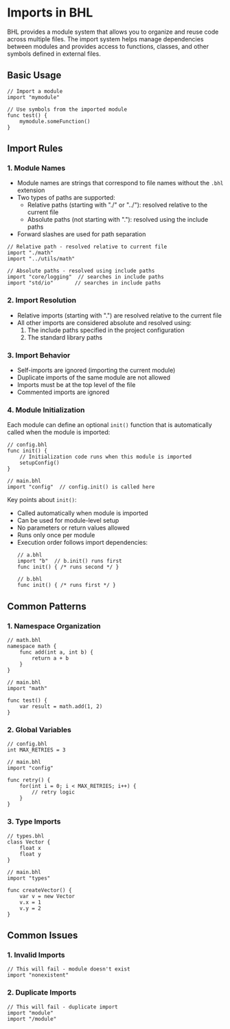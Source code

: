 # Imports in BHL

BHL provides a module system that allows you to organize and reuse code across multiple files. The import system helps manage dependencies between modules and provides access to functions, classes, and other symbols defined in external files.

## Basic Usage

```bhl
// Import a module
import "mymodule"

// Use symbols from the imported module
func test() {
    mymodule.someFunction()
}
```

## Import Rules

### 1. Module Names

- Module names are strings that correspond to file names without the `.bhl` extension
- Two types of paths are supported:
  - Relative paths (starting with "./" or "../"): resolved relative to the current file
  - Absolute paths (not starting with "."): resolved using the include paths
- Forward slashes are used for path separation

```bhl
// Relative path - resolved relative to current file
import "./math"
import "../utils/math"

// Absolute paths - resolved using include paths
import "core/logging"  // searches in include paths
import "std/io"       // searches in include paths
```

### 2. Import Resolution

- Relative imports (starting with ".") are resolved relative to the current file
- All other imports are considered absolute and resolved using:
  1. The include paths specified in the project configuration
  2. The standard library paths

### 3. Import Behavior

- Self-imports are ignored (importing the current module)
- Duplicate imports of the same module are not allowed
- Imports must be at the top level of the file
- Commented imports are ignored

### 4. Module Initialization

Each module can define an optional `init()` function that is automatically called when the module is imported:

```bhl
// config.bhl
func init() {
    // Initialization code runs when this module is imported
    setupConfig()
}

// main.bhl
import "config"  // config.init() is called here
```

Key points about `init()`:
- Called automatically when module is imported
- Can be used for module-level setup
- No parameters or return values allowed
- Runs only once per module
- Execution order follows import dependencies:
  ```bhl
  // a.bhl
  import "b"  // b.init() runs first
  func init() { /* runs second */ }

  // b.bhl
  func init() { /* runs first */ }
  ```

## Common Patterns

### 1. Namespace Organization

```bhl
// math.bhl
namespace math {
    func add(int a, int b) {
        return a + b
    }
}

// main.bhl
import "math"

func test() {
    var result = math.add(1, 2)
}
```

### 2. Global Variables

```bhl
// config.bhl
int MAX_RETRIES = 3

// main.bhl
import "config"

func retry() {
    for(int i = 0; i < MAX_RETRIES; i++) {
        // retry logic
    }
}
```

### 3. Type Imports

```bhl
// types.bhl
class Vector {
    float x
    float y
}

// main.bhl
import "types"

func createVector() {
    var v = new Vector
    v.x = 1
    v.y = 2
}
```

## Common Issues

### 1. Invalid Imports
```bhl
// This will fail - module doesn't exist
import "nonexistent"
```

### 2. Duplicate Imports
```bhl
// This will fail - duplicate import
import "module"
import "/module"
```